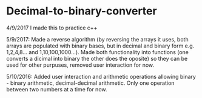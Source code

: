 # Decimal-to-binary-converter
4/9/2017 I made this to practice c++

5/9/2017: Made a reverse algorithm (by reversing the arrays it uses, both arrays are populated with binary bases, but in decimal and binary form e.g. 1,2,4,8... and 1,10,100,1000...). Made both functionality into functions (one converts a dicimal into binary the other does the oposite) so they can be used for other purpuses, removed user interaction for now.

5/10/2016: Added user interaction and arithmetic operations allowing binary - binary arithmetic, decimal-decimal arithmetic. Only one operation between two numbers at a time for now.
